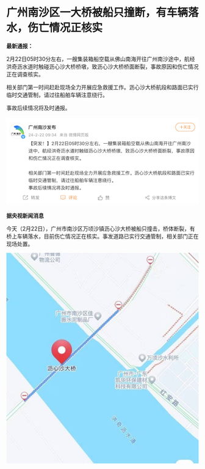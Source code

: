 # 广州南沙区一大桥被船只撞断，有车辆落水，伤亡情况正核实

**最新通报：**

2月22日05时30分左右，一艘集装箱船空载从佛山南海开往广州南沙途中，航经洪奇沥水道时触碰沥心沙大桥桥墩，致沥心沙大桥桥面断裂，事故原因和伤亡情况正在调查核实。

相关部门第一时间赶赴现场全力开展应急救援工作。沥心沙大桥航段和路面已实行临时交通管制，请过往船舶车辆注意绕行。

事故后续情况将及时通报。

![ff9a04b597a244e736fab109cfc6264f.jpg](https://raw.githubusercontent.com/qqhsx/qqnews_image/main/2024/02/22/广州南沙区一大桥被船只撞断，有车辆落水，伤亡情况正核实/ff9a04b597a244e736fab109cfc6264f.jpg)

**据央视新闻消息**

今天（2月22日），广州市南沙区万顷沙镇沥心沙大桥被船只撞击，桥体断裂，有桥上车辆落水，目前伤亡情况正在核实。事发道路已实行交通管制，相关部门正在现场处置。

![9fef548f857ca0523bb1b180f30494db.jpg](https://raw.githubusercontent.com/qqhsx/qqnews_image/main/2024/02/22/广州南沙区一大桥被船只撞断，有车辆落水，伤亡情况正核实/9fef548f857ca0523bb1b180f30494db.jpg)

